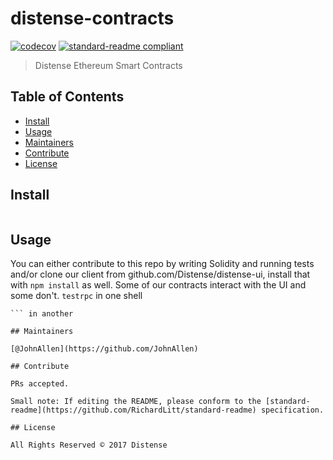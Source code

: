 # distense-contracts
[![codecov](https://codecov.io/gh/Distense/contracts/branch/master/graph/badge.svg)](https://codecov.io/gh/Distense/contracts)
[![standard-readme compliant](https://img.shields.io/badge/standard--readme-OK-green.svg?style=flat-square)](https://github.com/RichardLitt/standard-readme)

> Distense Ethereum Smart Contracts

## Table of Contents

- [Install](#install)
- [Usage](#usage)
- [Maintainers](#maintainers)
- [Contribute](#contribute)
- [License](#license)

## Install

```npm install
```

## Usage

You can either contribute to this repo by writing Solidity and running tests and/or clone our client from github.com/Distense/distense-ui, install that with `npm install` as well. Some of our contracts interact with the UI and some don't. 
```testrpc``` in one shell
```npm run test
``` in another

## Maintainers

[@JohnAllen](https://github.com/JohnAllen)

## Contribute

PRs accepted.

Small note: If editing the README, please conform to the [standard-readme](https://github.com/RichardLitt/standard-readme) specification.

## License

All Rights Reserved © 2017 Distense
